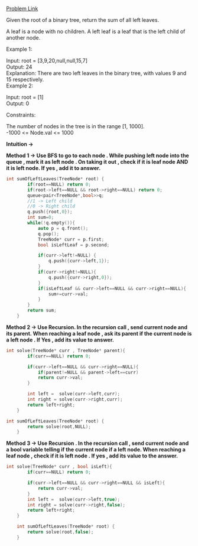 [Problem Link](https://leetcode.com/problems/sum-of-left-leaves/description/?envType=daily-question&envId=2024-04-14)<br>

Given the root of a binary tree, return the sum of all left leaves.

A leaf is a node with no children. A left leaf is a leaf that is the left child of another node.<br>

 

Example 1:<br>


Input: root = [3,9,20,null,null,15,7]<br>
Output: 24<br>
Explanation: There are two left leaves in the binary tree, with values 9 and 15 respectively.<br>
Example 2:<br>

Input: root = [1]<br>
Output: 0<br>
 

Constraints:<br>

The number of nodes in the tree is in the range [1, 1000].<br>
-1000 <= Node.val <= 1000<br>

__Intuition ->__<br>

__Method 1 -> Use BFS to go to each node . While pushing left node into the queue , mark it as left node . On taking it out , check if it is leaf node AND it is left node. If yes , add it to answer.__

```C++
int sumOfLeftLeaves(TreeNode* root) {
        if(root==NULL) return 0;
        if(root->left==NULL && root->right==NULL) return 0;
        queue<pair<TreeNode*,bool>>q;
        //1 -> Left child
        //0 -> Right child
        q.push({root,0});
        int sum=0;
        while(!q.empty()){
            auto p = q.front();
            q.pop();
            TreeNode* curr = p.first;
            bool isLeftLeaf = p.second;

            if(curr->left!=NULL) {
                q.push({curr->left,1});
            }
            if(curr->right!=NULL){
                q.push({curr->right,0});
            }
            if(isLeftLeaf && curr->left==NULL && curr->right==NULL){
                sum+=curr->val;
            }
        }
        return sum;
    }
```

__Method 2 -> Use Recursion. In the recursion call , send current node and its parent. When reaching a leaf node , ask its parent if the current node is a left node . If Yes , add its value to answer.__

```C++
int solve(TreeNode* curr , TreeNode* parent){
        if(curr==NULL) return 0;

        if(curr->left==NULL && curr->right==NULL){
            if(parent!=NULL && parent->left==curr)
            return curr->val;
        }

        int left =  solve(curr->left,curr);
        int right = solve(curr->right,curr);
        return left+right;
    }

int sumOfLeftLeaves(TreeNode* root) {
        return solve(root,NULL);
    }

```

__Method 3 -> Use Recursion . In the recursion call , send current node and a bool variable telling if the current node if a left node. When reaching a leaf node ,  check if it is left node . If yes , add its value to the answer.__

```C++
int solve(TreeNode* curr , bool isLeft){
        if(curr==NULL) return 0;

        if(curr->left==NULL && curr->right==NULL && isLeft){
            return curr->val;
        }
        int left =  solve(curr->left,true);
        int right = solve(curr->right,false);
        return left+right;
    }

    int sumOfLeftLeaves(TreeNode* root) {
        return solve(root,false);
    }
```

